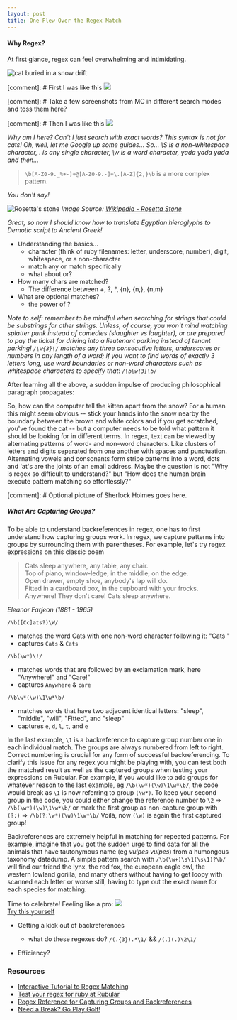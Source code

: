 ```yaml
---
layout: post
title: One Flew Over the Regex Match
---
```


#### Why Regex?

At first glance, regex can feel overwhelming and intimidating.

![cat buried in a snow drift](https://i.chzbgr.com/full/8822440960/h09650A10/)

[comment]: # First I was like this ![](https://i.imgflip.com/o0nfo.jpg)

[comment]: # Take a few screenshots from MC in different search modes and toss them here?

[comment]: # Then I was like this ![](http://itsfunny.org/wp-content/uploads/2013/01/Funny-cat-faces-with-sayings.jpg)

_Why am I here? Can't I just search with exact words? This syntax is not for cats! Oh, well, let me Google up some guides..._
_So... \S is a non-whitespace character, . is any single character, \w is a word character, yada yada yada and then..._

> `\b[A-Z0-9._%+-]+@[A-Z0-9.-]+\.[A-Z]{2,}\b` is a more complex pattern.

_You don't say!_

![Rosetta's stone](https://upload.wikimedia.org/wikipedia/commons/thumb/4/46/RosettaStoneAsPartOfOriginalStele.svg/314px-RosettaStoneAsPartOfOriginalStele.svg.png)
_Image Source:  [Wikipedia - Rosetta Stone](https://en.wikipedia.org/wiki/Rosetta_Stone)_

_Great, so now I should know how to translate Egyptian hieroglyphs to Demotic script to Ancient Greek!_

* Understanding the basics...
  + character (think of ruby filenames: letter, underscore, number), digit, whitespace, or a non-character
  + match any or match specifically
  + what about or?
* How many chars are matched?
  + The difference between +, ?, \*, {n}, {n,}, {n,m}
* What are optional matches?
  + the power of ?


_Note to self: remember to be mindful when searching for strings that could be substrings for other strings. Unless, of course, you won't mind watching splatter punk instead of comedies (slaughter vs laughter), or are prepared to pay the ticket for driving into a lieutenant parking instead of tenant parking! `/\w{3}\/` matches any three consecutive letters, underscores or numbers in any length of a word; if you want to find words of exactly 3 letters long, use word boundaries or non-word characters such as whitespace characters to specify that! `/\b\w{3}\b/`_


After learning all the above, a sudden impulse of producing philosophical paragraph propagates:

So, how can the computer tell the kitten apart from the snow? For a human this might seem obvious -- stick your hands into the snow nearby the boundary between the brown and white colors and if you get scratched, you've found the cat -- but a computer needs to be told what pattern it should be looking for in different terms. In regex, text can be viewed by alternating patterns of word- and non-word characters. Like clusters of letters and digits separated from one another with spaces and punctuation. Alternating vowels and consonants form stripe patterns into a word, dots and 'at's are the joints of an email address. Maybe the question is not "Why is regex so difficult to understand?" but "How does the human brain execute pattern matching so effortlessly?"

  [comment]: # Optional picture of Sherlock Holmes goes here.

##### What Are Capturing Groups?

To be able to understand backreferences in regex, one has to first understand how capturing groups work. In regex, we capture patterns into groups by surrounding them with parentheses. For example, let's try regex expressions on this classic poem

> Cats sleep anywhere, any table, any chair.      
> Top of piano, window-ledge, in the middle, on the edge.     
> Open drawer, empty shoe, anybody's lap will do.     
> Fitted in a cardboard box, in the cupboard with your frocks.    
> Anywhere! They don't care! Cats sleep anywhere.     

_Eleanor Farjeon (1881 - 1965)_  

`/\b([Cc]ats?)\W/`

 + matches the word Cats with one non-word character following it: "Cats "  
 + captures `Cats` & `Cats`

`/\b(\w*)\!/`

 + matches words that are followed by an exclamation mark, here "Anywhere!" and "Care!"  
 + captures `Anywhere` & `care`  

`/\b\w*(\w)\1\w*\b/`

  + matches words that have two adjacent identical letters: "sleep", "middle", "will", "Fitted", and "sleep"  
  + captures `e`, `d`, `l`, `t`, and `e`  


In the last example, `\1` is a backreference to capture group number one in each individual match. The groups are always numbered from left to right. Correct numbering is crucial for any form of successful backreferencing. To clarify this issue for any regex you might be playing with, you can test both the matched result as well as the captured groups when testing your expressions on Rubular. For example, if you would like to add groups for whatever reason to the last example, eg `/\b(\w*)(\w)\1\w*\b/`, the code would break as `\1` is now referring to group `(\w*)`. To keep your second group in the code, you could either change the reference number to `\2` => `/\b(\w*)(\w)\1\w*\b/` or mark the first group as non-capture group with `(?:)` => `/\b(?:\w*)(\w)\1\w*\b/` Voilà, now `(\w)` is again the first captured group!

Backreferences are extremely helpful in matching for repeated patterns. For example, imagine that you got the sudden urge to find data for all the animals that have tautonymous name (eg _vulpes vulpes_) from a humongous taxonomy datadump. A simple pattern search with `/\b(\w+)\s\1(\s\1)?\b/` will find our friend the lynx, the red fox, the european eagle owl, the western lowland gorilla, and many others without having to get loopy with scanned each letter or worse still, having to type out the exact name for each species for matching.




Time to celebrate! Feeling like a pro: ![](http://i.imgur.com/alu7wsS.png)    
[Try this yourself](http://regexone.com/problem/extracting_url_data?)

* Getting a kick out of backreferences
  + what do these regexes do? `/(.{3}).*\1/`  && `/(.)(.)\2\1/`

* Efficiency?

### Resources

* [Interactive Tutorial to Regex Matching](http://regexone.com/)
* [Test your regex for ruby at Rubular](http://rubular.com/)
* [Regex Reference for Capturing Groups and Backreferences](http://www.regular-expressions.info/refcapture.html)
* [Need a Break? Go Play Golf!](http://regex.alf.nu/)
